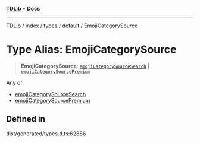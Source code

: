 [**TDLib**](../../../../../../README.md) • **Docs**

***

[TDLib](../../../../../../modules.md) / [index](../../../../../README.md) / [types](../../../README.md) / [default](../README.md) / EmojiCategorySource

# Type Alias: EmojiCategorySource

> **EmojiCategorySource**: [`emojiCategorySourceSearch`](emojiCategorySourceSearch.md) \| [`emojiCategorySourcePremium`](emojiCategorySourcePremium.md)

Any of:
- [emojiCategorySourceSearch](emojiCategorySourceSearch.md)
- [emojiCategorySourcePremium](emojiCategorySourcePremium.md)

## Defined in

dist/generated/types.d.ts:62886
